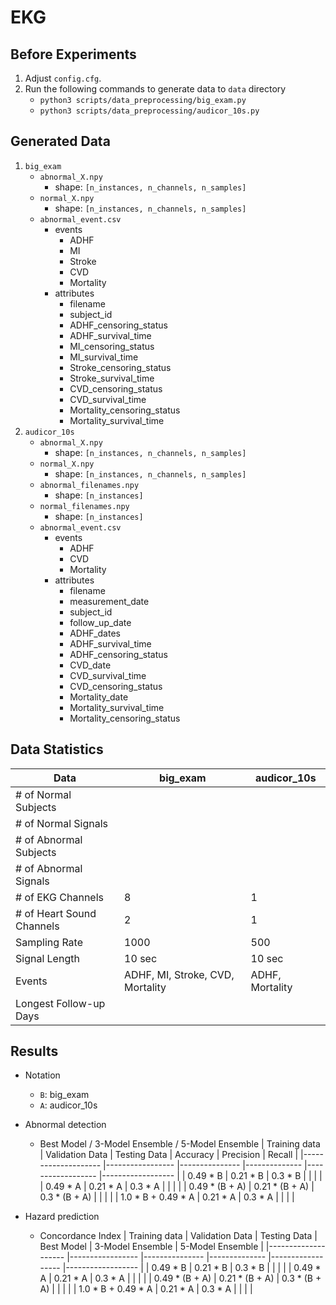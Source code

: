# EKG

## Before Experiments
1. Adjust `config.cfg`.
1. Run the following commands to generate data to `data` directory
    * `python3 scripts/data_preprocessing/big_exam.py`
    * `python3 scripts/data_preprocessing/audicor_10s.py`

## Generated Data
1. `big_exam`
    * `abnormal_X.npy`
        * shape: `[n_instances, n_channels, n_samples]`
    * `normal_X.npy`
        * shape: `[n_instances, n_channels, n_samples]`
    * `abnormal_event.csv`
        * events
            * ADHF
            * MI
            * Stroke
            * CVD
            * Mortality
        * attributes
            * filename
            * subject_id
            * ADHF_censoring_status
            * ADHF_survival_time
            * MI_censoring_status
            * MI_survival_time
            * Stroke_censoring_status
            * Stroke_survival_time
            * CVD_censoring_status
            * CVD_survival_time
            * Mortality_censoring_status
            * Mortality_survival_time
2. `audicor_10s`
    * `abnormal_X.npy`
        * shape: `[n_instances, n_channels, n_samples]`
    * `normal_X.npy`
        * shape: `[n_instances, n_channels, n_samples]`
    * `abnormal_filenames.npy`
        * shape: `[n_instances]`
    * `normal_filenames.npy`
        * shape: `[n_instances]`
    * `abnormal_event.csv`
        * events
            * ADHF
            * CVD
            * Mortality
        * attributes
            * filename
            * measurement_date
            * subject_id
            * follow_up_date
            * ADHF_dates
            * ADHF_survival_time
            * ADHF_censoring_status
            * CVD_date
            * CVD_survival_time
            * CVD_censoring_status
            * Mortality_date
            * Mortality_survival_time
            * Mortality_censoring_status

## Data Statistics
| Data                      	| big_exam                         	| audicor_10s     	|
|---------------------------	|----------------------------------	|-----------------	|
| # of Normal Subjects      	|                                  	|                 	|
| # of Normal Signals       	|                                  	|                 	|
| # of Abnormal Subjects    	|                                  	|                 	|
| # of Abnormal Signals     	|                                  	|                 	|
| # of EKG Channels         	| 8                                	| 1               	|
| # of Heart Sound Channels 	| 2                                	| 1               	|
| Sampling Rate             	| 1000                             	| 500             	|
| Signal Length             	| 10 sec                           	| 10 sec          	|
| Events                    	| ADHF, MI, Stroke, CVD, Mortality 	| ADHF, Mortality 	|
| Longest Follow-up Days    	|                                  	|                 	|

## Results
* Notation
    * `B`: big_exam
    * `A`: audicor_10s
* Abnormal detection
    * Best Model / 3-Model Ensemble / 5-Model Ensemble
        | Training data      	| Validation Data 	| Testing Data  	| Accuracy  	| Precision      	| Recall           	|
        |--------------------	|-----------------	|---------------	|-------------- |------------------	|------------------	|
        | 0.49 * B           	| 0.21 * B        	| 0.3 * B       	|             	|                  	|                  	|
        | 0.49 * A           	| 0.21 * A        	| 0.3 * A       	|               |                  	|                  	|
        | 0.49 * (B + A)     	| 0.21 * (B + A)  	| 0.3 * (B + A) 	|               |                  	|                  	|
        | 1.0 * B + 0.49 * A 	| 0.21 * A        	| 0.3 * A       	|               |                  	|                  	|

* Hazard prediction
    * Concordance Index
        | Training data      	| Validation Data 	| Testing Data  	| Best Model  	| 3-Model Ensemble 	| 5-Model Ensemble 	|
        |--------------------	|-----------------	|---------------	|-------------- |------------------	|------------------	|
        | 0.49 * B           	| 0.21 * B        	| 0.3 * B       	|               |                  	|                  	|
        | 0.49 * A           	| 0.21 * A        	| 0.3 * A       	|               |                  	|                  	|
        | 0.49 * (B + A)     	| 0.21 * (B + A)  	| 0.3 * (B + A) 	|               |                  	|                  	|
        | 1.0 * B + 0.49 * A 	| 0.21 * A        	| 0.3 * A       	|               |                  	|                  	|
